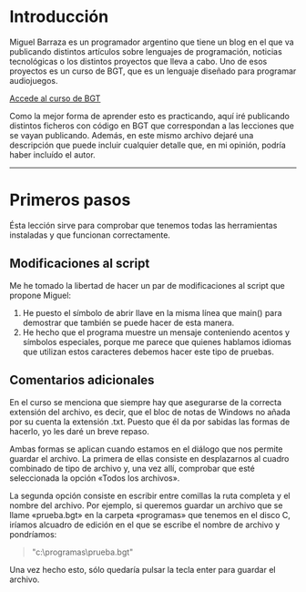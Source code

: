 [barraza]: https://barrazamiguel.blogspot.com.es/2017/08/curso-bgt.html

# Introducción

Miguel Barraza es un programador argentino que tiene un blog en el que va publicando distintos artículos sobre lenguajes de programación, noticias tecnológicas o los distintos proyectos que lleva a cabo. Uno de esos proyectos es un curso de BGT, que es un lenguaje diseñado para programar audiojuegos.

[Accede al curso de BGT][barraza]

Como la mejor forma de aprender esto es practicando, aquí iré publicando distintos ficheros con código en BGT que correspondan a las lecciones que se vayan publicando. Además, en este mismo archivo dejaré una descripción que puede incluir cualquier detalle que, en mi opinión, podría haber incluído el autor.

---

# Primeros pasos

Ésta lección sirve para comprobar que tenemos todas las herramientas instaladas y que funcionan correctamente.

## Modificaciones al script

Me he tomado la libertad de hacer un par de modificaciones al script que propone Miguel:

1. He puesto el símbolo de abrir llave en la misma línea que main() para demostrar que también se puede hacer de esta manera.
2. He hecho que el programa muestre un mensaje conteniendo acentos y símbolos especiales, porque me parece que quienes hablamos idiomas que utilizan estos caracteres debemos hacer este tipo de pruebas.


## Comentarios adicionales

En el curso se menciona que siempre hay que asegurarse de la correcta extensión del archivo, es decir, que el bloc de notas de Windows no añada por su cuenta la extensión .txt. Puesto que él da por sabidas las formas de hacerlo, yo les daré un breve repaso.

Ambas formas se aplican cuando estamos en el diálogo que nos permite guardar el archivo. La primera de ellas consiste en desplazarnos al cuadro combinado de tipo de archivo y, una vez allí, comprobar que esté seleccionada la opción &laquo;Todos los archivos&raquo;.

La segunda opción consiste en escribir entre comillas la ruta completa y el nombre del archivo. Por ejemplo, si queremos guardar un archivo que se llame &laquo;prueba.bgt&raquo; en la carpeta &laquo;programas&raquo; que tenemos en el disco C, iríamos alcuadro de edición en el que se escribe el nombre de archivo y pondríamos:

> "c:\programas\prueba.bgt"

Una vez hecho esto, sólo quedaría pulsar la tecla enter para guardar el archivo.
